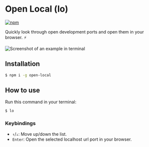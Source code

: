 # Open Local (lo)

[![npm](https://img.shields.io/npm/v/open-local)](https://www.npmjs.com/package/open-local)

Quickly look through open development ports and open them in your browser. ⚡

![Screenshot of an example in terminal](https://user-images.githubusercontent.com/25268506/194758430-2ae601ad-1579-4035-9bf5-c5d81bca06cd.png)

## Installation

```bash
$ npm i -g open-local
```

## How to use

Run this command in your terminal:

```bash
$ lo
```

### Keybindings

-   `↑`/`↓`: Move up/down the list.
-   `Enter`: Open the selected localhost url port in your browser.
